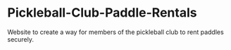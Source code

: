 # Pickleball-Club-Paddle-Rentals
Website to create a way for members of the pickleball club to rent paddles securely.
